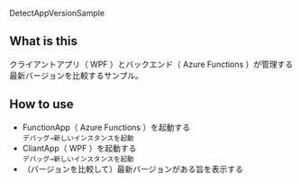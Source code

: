 DetectAppVersionSample
## What is this
クライアントアプリ（ WPF ）とバックエンド（ Azure Functions ）が管理する最新バージョンを比較するサンプル。
## How to use
- FunctionApp（ Azure Functions ）を起動する  
`デバッグ→新しいインスタンスを起動`
- CliantApp（ WPF ）を起動する   
`デバッグ→新しいインスタンスを起動`
- （バージョンを比較して）最新バージョンがある旨を表示する

